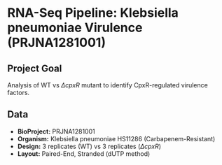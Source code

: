 # RNA-Seq Pipeline: Klebsiella pneumoniae Virulence (PRJNA1281001)

## Project Goal
Analysis of WT vs $\Delta cpxR$ mutant to identify CpxR-regulated virulence factors.

## Data
- **BioProject:** PRJNA1281001
- **Organism:** Klebsiella pneumoniae HS11286 (Carbapenem-Resistant)
- **Design:** 3 replicates (WT) vs 3 replicates ($\Delta cpxR$)
- **Layout:** Paired-End, Stranded (dUTP method)
